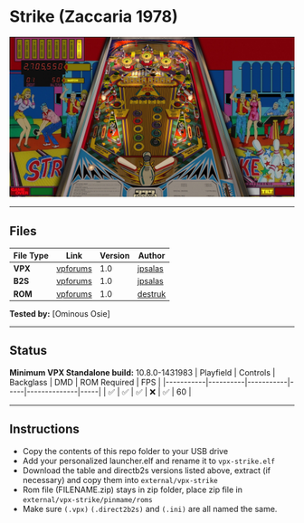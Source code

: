 # Strike (Zaccaria 1978)

![Table Preview](../../images/vpx-strike-preview.jpg)

---

## Files
| File Type | Link | Version | Author | 
|-----------|--------|----------|--------------|
| **VPX** | [vpforums](https://www.vpforums.org/index.php?s=98e1beeb51039d706abb11cc2fd77bf1&app=downloads&showfile=18845) | 1.0 | [jpsalas](https://www.vpforums.org/index.php?showuser=277) |
| **B2S** | [vpforums](https://www.vpforums.org/index.php?s=98e1beeb51039d706abb11cc2fd77bf1&app=downloads&showfile=18845) | 1.0 | [jpsalas](https://www.vpforums.org/index.php?showuser=277) |
| **ROM** | [vpforums](https://www.vpforums.org/index.php?app=downloads&showfile=460) | 1.0 | [destruk](https://www.vpforums.org/index.php?showuser=5) |

**Tested by:** [Ominous Osie]

---

## Status 
**Minimum VPX Standalone build:** 10.8.0-1431983
| Playfield | Controls | Backglass | DMD | ROM Required | FPS | 
|-----------|----------|-----------|-----|--------------|-----|
| :white_check_mark: | :white_check_mark: | :white_check_mark: | :x: | :white_check_mark: | 60 |

---

## Instructions

- Copy the contents of this repo folder to your USB drive
- Add your personalized launcher.elf and rename it to `vpx-strike.elf`
- Download the table and directb2s versions listed above, extract (if necessary) and copy them into `external/vpx-strike`
- Rom file (FILENAME.zip) stays in zip folder, place zip file in `external/vpx-strike/pinmame/roms`
- Make sure `(.vpx)` `(.direct2b2s)` and `(.ini)` are all named the same.
